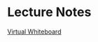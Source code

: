 # Lecture Notes

[Virtual Whiteboard](https://projects.invisionapp.com/freehand/document/H4j0igJq1)


